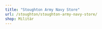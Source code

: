 ```yaml
---
title: "Stoughton Army Navy Store"
url: /stoughton/stoughton-army-navy-store/
shop: Militär
---
```

